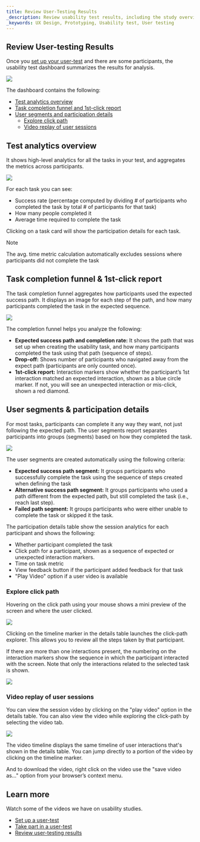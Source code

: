 ```yaml
---
title: Review User-Testing Results
_description: Review usability test results, including the study overview report, the task report, and the session recording viewer
_keywords: UX Design, Prototyping, Usability test, User testing
---
```



## Review User-testing Results

Once you [set up your user-test][topic-1] and there are some participants, the usability test dashboard summarizes the results for analysis.

<img class="responsive-img" src="../images/understanding_the_usability_test_report_1.png"/>

The dashboard contains the following:

*  [Test analytics overview][a-1]
*  [Task completion funnel and 1st-click report][a-2]
*  [User segments and participation details][a-3]
	*  [Explore click path][a-4]
	*  [Video replay of user sessions][a-5]

## Test analytics overview

It shows high-level analytics for all the tasks in your test, and aggregates the metrics across participants.

<img class="responsive-img" src="../images/understanding_the_usability_test_report_2.png"/>

For each task you can see:

* Success rate (percentage computed by dividing # of participants who completed the task by total # of participants for that task)
* How many people completed it
* Average time required to complete the task

Clicking on a task card will show the participation details for each task.

> [!Note]
> The avg. time metric calculation automatically excludes sessions where participants did not complete the task

##  Task completion funnel & 1st-click report

The task completion funnel aggregates how participants used the expected success path. It displays an image for each step of the path, and how many participants completed the task in the expected sequence. 

<img class="responsive-img" src="../images/understanding_the_usability_test_report_3.png"/>

The completion funnel helps you analyze the following: 

* **Expected success path and completion rate:** It shows the path that was set up when creating the usability task, and how many participants completed the task using that path (sequence of steps).
* **Drop-off:** Shows number of participants who navigated away from the expect path (participants are only counted once).
* **1st-click report:** Interaction markers show whether the participant’s 1st interaction matched an expected interaction, shown as a blue circle marker. If not, you will see an unexpected interaction or mis-click, shown a red diamond. 

## User segments & participation details

For most tasks, participants can complete it any way they want, not just following the expected path. The user segments report separates participants into groups (segments) based on how they completed the task.

<img class="responsive-img" src="../images/understanding_the_usability_test_report_4.png"/>

The user segments are created automatically using the following criteria:

* **Expected success path segment:** It groups participants who successfully complete the task using the sequence of steps created when defining the task
* **Alternative success path segment:** It groups participants who used a path different from the expected path, but still completed the task (i.e., reach last step).
* **Failed path segment:** It groups participants who were either unable to complete the task or skipped it the task.

The participation details table show the session analytics for each participant and shows the following:

* Whether participant completed the task
* Click path for a participant, shown as a sequence of expected or unexpected interaction markers.
* Time on task metric
* View feedback button if the participant added feedback for that task
* "Play Video" option if a user video is available


###  Explore click path

Hovering on the click path using your mouse shows a mini preview of the screen and where the user clicked.

<img class="responsive-img" src="../images/understanding_the_usability_test_report_5.png"/>

Clicking on the timeline marker in the details table launches the click-path explorer. This allows you to review all the steps taken by that participant. 

If there are more than one interactions present, the numbering on the interaction markers show the sequence in which the participant interacted with the screen. Note that only the interactions related to the selected task is shown.

<img class="responsive-img" src="../images/understanding_the_usability_test_report_6.png"/>

<br/>


### Video replay of user sessions

You can view the session video by clicking on the "play video" option in the details table. You can also view the video while exploring the click-path by selecting the video tab.

<img class="responsive-img" src="../images/understanding_the_usability_test_report_7.png"/>

The video timeline displays the same timeline of user interactions that's shown in the details table. You can jump directly to a portion of the video by clicking on the timeline marker. 

And to download the video, right click on the video use the "save video as..." option from your browser’s context menu.

## Learn more

Watch some of the videos we have on usability studies.

* [Set up a user-test](https://www.youtube.com/watch?v=_jCDjtxTLCo&list=PLZ4rRHIJepBs9bwRs1LZLV0ZVzlFKqwCw&index=2)
* [Take part in a user-test](https://www.youtube.com/watch?v=UK0vZTKCt8I&list=PLZ4rRHIJepBs9bwRs1LZLV0ZVzlFKqwCw&index=3)
* [Review user-testing results](https://www.youtube.com/watch?v=hdVHP01_c1I&list=PLZ4rRHIJepBs9bwRs1LZLV0ZVzlFKqwCw&index=4)



[a-1]: #test-analytics-overview
[a-2]: #task-completion-funnel--1st-click-report
[a-3]: #user-segments--participation-details
[a-4]: #explore-click-path
[a-5]: #video-replay-of-user-sessions

[topic-1]: set-up-a-user-test.md
